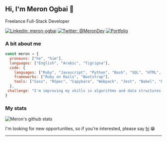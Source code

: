 ## Hi, I'm Meron Ogbai 👋

Freelance Full-Stack Developer

[![Linkedin: meron-ogbai](https://img.shields.io/static/v1?label=&message=Linkedin&color=0a66c2)](https://www.linkedin.com/in/meron-ogbai/)
[![Twitter: @MeronDev](https://img.shields.io/static/v1?label=&message=Twitter&color=1da1f2)](https://twitter.com/MeronDev)
[![Portfolio](https://img.shields.io/static/v1?label=&message=Portfolio&color=072f5f)](https://meronokbay.github.io/portfolio/)

### A bit about me

```javascript
const meron = {
  pronouns: ["he", "him"],
  languages: ["English", "Arabic", "Tigrigna"],
  code: {
    languages: ["Ruby", "Javascript", "Python", "Bash", "SQL", "HTML", "CSS"],
    frameworks: ["Ruby on Rails", "Bootstrap"],
    tools: ["Sass", "RSpec", "Capybara", "Webpack", "Jest", "Babel", "PostgreSQL", "MySQL", "Heroku", "Netlify", "Chrome Dev Tools", "Linux"]
  },
 challenge: "I'm improving my skills in algorithms and data structures."
}
```

### My stats

![Meron's github stats](https://github-readme-stats.vercel.app/api?username=meronokbay&show_icons=true)

I'm looking for new opportunities, so if you're interested, please say [hi](mailto:okbaymeron@gmail.com?subject=Opportunity) 😁

---
